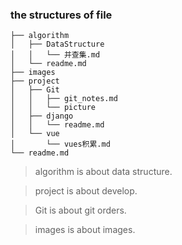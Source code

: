 ### the structures of file

```
├── algorithm
│   ├── DataStructure
│   │   └── 并查集.md
│   └── readme.md
├── images
├── project
│   ├── Git
│   │   ├── git_notes.md
│   │   └── picture
│   ├── django
│   │   └── readme.md
│   └── vue
│       └── vues积累.md
└── readme.md

```
> algorithm is about data structure.

> project is about develop.

> Git is about git orders.

>images is about images.
